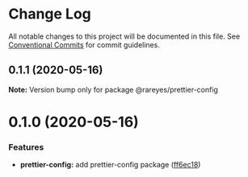 # Change Log

All notable changes to this project will be documented in this file.
See [Conventional Commits](https://conventionalcommits.org) for commit guidelines.

## 0.1.1 (2020-05-16)

**Note:** Version bump only for package @rareyes/prettier-config





# 0.1.0 (2020-05-16)


### Features

* **prettier-config:** add prettier-config package ([ff6ec18](https://github.com/rareyesdev/toolbox/commit/ff6ec18d54baa9c2ef00c87e74daaa00f4390969))

